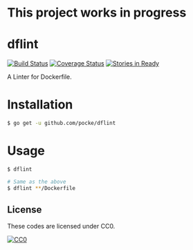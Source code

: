 This project works in progress
=================

dflint
===================

[![Build Status](https://travis-ci.org/pocke/dflint.svg?branch=master)](https://travis-ci.org/pocke/dflint)
[![Coverage Status](https://coveralls.io/repos/github/pocke/dflint/badge.svg?branch=master)](https://coveralls.io/github/pocke/dflint?branch=master)
[![Stories in Ready](https://badge.waffle.io/pocke/dflint.svg?label=ready&title=Ready)](http://waffle.io/pocke/dflint)

A Linter for Dockerfile.



Installation
==============

```sh
$ go get -u github.com/pocke/dflint
```


Usage
=======


```sh
$ dflint

# Same as the above
$ dflint **/Dockerfile
```



License
-------

These codes are licensed under CC0.

[![CC0](http://i.creativecommons.org/p/zero/1.0/88x31.png "CC0")](http://creativecommons.org/publicdomain/zero/1.0/deed.en)
